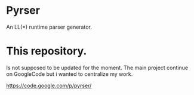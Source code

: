 Pyrser
======

An LL(*) runtime parser generator.

This repository.
===============

Is not supposed to be updated for the moment.
The main project continue on GoogleCode but i wanted to centralize my work.

https://code.google.com/p/pyrser/
